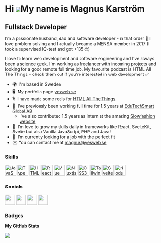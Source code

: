 Hi ![](https://user-images.githubusercontent.com/18350557/176309783-0785949b-9127-417c-8b55-ab5a4333674e.gif)My name is Magnus Karström
=======================================================================================================================================

Fullstack Developer
------------------

I’m a passionate husband, dad and software developer - in that order 🌟 
I love problem solving and I actually became a MENSA member in 2017 
(I took a supervised IQ-test and got +135 🤓)

I love to learn web development and software engineering 
and I’ve always been a science geek. 
I'm working as freelancer with incoming projects and looking for a good remote full time job. 
My favourite podcast is HTML All The Things - check them out if you’re interested in web development ✅

*   🌍  I'm based in Sweden
*   🖥️  My portfolio page [yesweb.se](http://yesweb.se)
*   🎙  I have made some reels for [HTML All The Things](https://www.instagram.com/htmlallthethings/)
*   🚀  I've previously been working full time for 1.5 years at [EduTechSmart Global AB](https://edutechsmart.com)
    *   I've also contributed 1.5 years as intern at the amazing [Slowfashion website](https://slowfashion.se)
*   🧠  I'm love to grow my skills daily in frameworks like React, SvelteKit, Svelte but also Vanilla JavaScript, PHP and Java!
*   🤝  I'm currently looking for a job with the perfect fit
*   ✉️  You can contact me at [magnus@yesweb.se](mailto:magnus@yesweb.se)

### Skills 
<p align="left">
<a href="https://developer.mozilla.org/en-US/docs/Web/JavaScript" target="_blank" rel="noreferrer"><img src="https://raw.githubusercontent.com/danielcranney/readme-generator/main/public/icons/skills/javascript-colored.svg" width="36" height="36" alt="JavaScript" /></a>
<a href="https://www.typescriptlang.org/" target="_blank" rel="noreferrer"><img src="https://raw.githubusercontent.com/danielcranney/readme-generator/main/public/icons/skills/typescript-colored.svg" width="36" height="36" alt="TypeScript" /></a>
<a href="https://developer.mozilla.org/en-US/docs/Glossary/HTML5" target="_blank" rel="noreferrer"><img src="https://raw.githubusercontent.com/danielcranney/readme-generator/main/public/icons/skills/html5-colored.svg" width="36" height="36" alt="HTML5" /></a>
<a href="https://reactjs.org/" target="_blank" rel="noreferrer"><img src="https://raw.githubusercontent.com/danielcranney/readme-generator/main/public/icons/skills/react-colored.svg" width="36" height="36" alt="React" /></a>
<a href="https://vuejs.org/" target="_blank" rel="noreferrer"><img src="https://raw.githubusercontent.com/danielcranney/readme-generator/main/public/icons/skills/vuejs-colored.svg" width="36" height="36" alt="Vue" /></a>
<a href="https://nuxtjs.org/" target="_blank" rel="noreferrer"><img src="https://raw.githubusercontent.com/danielcranney/readme-generator/main/public/icons/skills/nuxtjs-colored.svg" width="36" height="36" alt="Nuxtjs" /></a>
<a href="https://www.w3.org/TR/CSS/#css" target="_blank" rel="noreferrer"><img src="https://raw.githubusercontent.com/danielcranney/readme-generator/main/public/icons/skills/css3-colored.svg" width="36" height="36" alt="CSS3" /></a>
<a href="https://tailwindcss.com/" target="_blank" rel="noreferrer"><img src="https://raw.githubusercontent.com/danielcranney/readme-generator/main/public/icons/skills/tailwindcss-colored.svg" width="36" height="36" alt="TailwindCSS" /></a>
<a href="https://svelte.dev/" target="_blank" rel="noreferrer"><img src="https://raw.githubusercontent.com/danielcranney/readme-generator/main/public/icons/skills/svelte-colored.svg" width="36" height="36" alt="Svelte" /></a>
<a href="https://nodejs.org/en/" target="_blank" rel="noreferrer"><img src="https://raw.githubusercontent.com/danielcranney/readme-generator/main/public/icons/skills/nodejs-colored.svg" width="36" height="36" alt="NodeJS" /></a></p> 

### Socials 
<p align="left">                         
<a href="https://discord.com/users/mrkarstrom" target="_blank" rel="noreferrer"><img src="https://raw.githubusercontent.com/danielcranney/readme-generator/main/public/icons/socials/discord.svg" width="32" height="32" /></a>                      
<a href="https://www.github.com/mrkarstrom" target="_blank" rel="noreferrer"><img src="https://raw.githubusercontent.com/danielcranney/readme-generator/main/public/icons/socials/github.svg" width="32" height="32" /></a>                       
<a href="https://www.linkedin.com/in/http://linkedin.com/in/maMagnus-karström-011054214" target="_blank" rel="noreferrer"><img src="https://raw.githubusercontent.com/danielcranney/readme-generator/main/public/icons/socials/linkedin.svg" width="32" height="32" /></a>
<a href="https://www.youtube.com/c/mrkarstrom" target="_blank" rel="noreferrer"><img src="https://raw.githubusercontent.com/danielcranney/readme-generator/main/public/icons/socials/youtube.svg" width="32" height="32" /></a></p>

### Badges 
<b>My GitHub Stats</b>

<a href="http://www.github.com/mrkarstrom">
<img src="https://github-readme-streak-stats.herokuapp.com/?user=mrkarstrom&stroke=ffffff&background=1c1917&ring=0891b2&fire=0891b2&currStreakNum=ffffff&currStreakLabel=0891b2&sideNums=ffffff&sideLabels=ffffff&dates=ffffff&hide_border=true" /></a>
